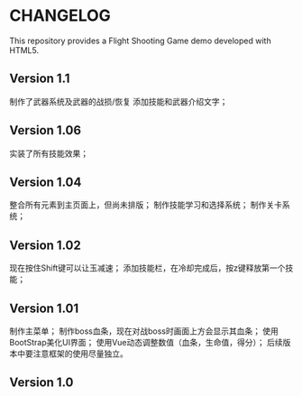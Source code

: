 # CHANGELOG
This repository provides a Flight Shooting Game demo developed with HTML5.

## Version 1.1
制作了武器系统及武器的战损/恢复
添加技能和武器介绍文字；

## Version 1.06
实装了所有技能效果；

## Version 1.04
整合所有元素到主页面上，但尚未排版；
制作技能学习和选择系统；
制作关卡系统；

## Version 1.02
现在按住Shift键可以让玉减速；
添加技能栏，在冷却完成后，按z键释放第一个技能；

## Version 1.01
制作主菜单；
制作boss血条，现在对战boss时画面上方会显示其血条；
使用BootStrap美化UI界面；
使用Vue动态调整数值（血条，生命值，得分）；
后续版本中要注意框架的使用尽量独立。

## Version 1.0


